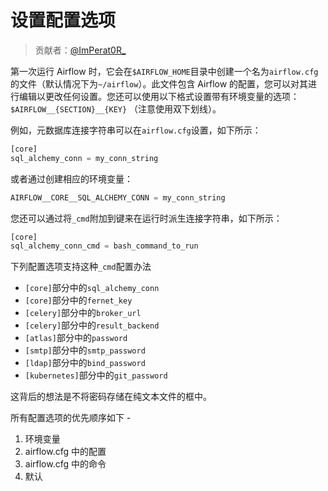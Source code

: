 # 设置配置选项

> 贡献者：[@ImPerat0R\_](https://github.com/tssujt)

第一次运行 Airflow 时，它会在`$AIRFLOW_HOME`目录中创建一个名为`airflow.cfg`的文件（默认情况下为`~/airflow`）。此文件包含 Airflow 的配置，您可以对其进行编辑以更改任何设置。您还可以使用以下格式设置带有环境变量的选项： `$AIRFLOW__{SECTION}__{KEY}` （注意使用双下划线）。

例如，元数据库连接字符串可以在`airflow.cfg`设置，如下所示：

```py
[core]
sql_alchemy_conn = my_conn_string
```

或者通过创建相应的环境变量：

```py
AIRFLOW__CORE__SQL_ALCHEMY_CONN = my_conn_string
```

您还可以通过将`_cmd`附加到键来在运行时派生连接字符串，如下所示：

```py
[core]
sql_alchemy_conn_cmd = bash_command_to_run
```

下列配置选项支持这种`_cmd`配置办法
 - `[core]`部分中的`sql_alchemy_conn`
 - `[core]`部分中的`fernet_key`
 - `[celery]`部分中的`broker_url`
 - `[celery]`部分中的`result_backend`
 - `[atlas]`部分中的`password`
 - `[smtp]`部分中的`smtp_password`
 - `[ldap]`部分中的`bind_password`
 - `[kubernetes]`部分中的`git_password`

这背后的想法是不将密码存储在纯文本文件的框中。

所有配置选项的优先顺序如下 -

1. 环境变量
2. airflow.cfg 中的配置
3. airflow.cfg 中的命令
4. 默认
